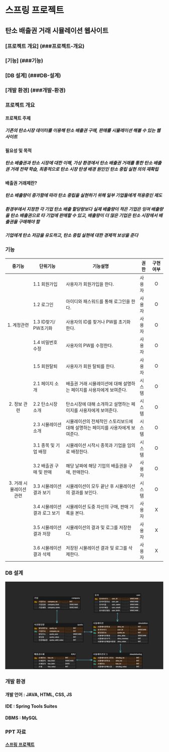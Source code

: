 # 스프링 프로젝트
## 탄소 배출권 거래 시뮬레이션 웹사이트

### [프로젝트 개요] (###프로젝트-개요)
### [기능] (###기능)
### [DB 설계] (###DB-설계)
### [개발 환경] (###개발-환경)

### 프로젝트 개요
#### 프로젝트 주제
##### 기존의 탄소시장 데이터를 이용해 탄소 배출권 구매, 판매를 시뮬레이션 해볼 수 있는 웹사이트
#### 필요성 및 목적
##### 탄소 배출권과 탄소 시장에 대한 이해, 가상 환경에서 탄소 배출권 거래를 통한 탄소 배출권 거래 전략 학습, 최종적으로 탄소 시장 탄생 배경 원인인 탄소 중립 실현 의의 재확립

#### 배출권 거래제란?
##### 탄소 배출량이 증가함에 따라 탄소 중립을 실현하기 위해 일부 기업들에게 적용중인 제도
##### 환경부에서 지정한 각 기업 탄소 배출 할당량보다 실제 배출량이 적은 기업은 잉여 배출량을 탄소 배출권으로 타 기업에 판매할 수 있고, 배출량이 더 많은 기업은 탄소 시장에서 배출권을 구매해야 함
##### 기업에게 탄소 저감을 유도하고, 탄소 중립 실현에 대한 경제적 보상을 준다

### 기능
|중기능|단위기능|기능설명|권한|구현여부|
|:---:|---|---|---|:---:|
||1.1 회원가입|사용자가 회원가입을 한다.|사용자|O|
||1.2 로그인|아이디와 패스워드를 통해 로그인을 한다.|사용자|O|
|1. 계정관련|1.3 ID찾기/ PW초기화|사용자의 ID를 찾거나 PW를 초기화 한다.|사용자|O|
||1.4 비밀번호 수정|사용자의 PW를 수정한다.|사용자|O|
||1.5 회원탈퇴|사용자가 회원 탈퇴를 한다.|사용자|O|
||2.1 페이지 소개|배출권 거래 시뮬레이션에 대해 설명하는 페이지를 사용자에게 보여준다.|시스템|O|
|2. 정보 관련|2.2 탄소시장 소개|탄소시장에 대해 소개하고 설명하는 페이지를 사용자에게 보여준다.|시스템|O|
||2.3 시뮬레이션 소개|시뮬레이션의 전체적인 스토리보드에 대해 설명하는 페이지를 사용자에게 보여준다.|시스템|O|
||3.1 종목 및 기업 배정|시뮬레이션 시작시 종목과 기업을 임의로 배정한다.|시스템|O|
||3.2 배출권 구매 및 판매|해당 날짜에 해당 기업의 배출권을 구매, 판매한다.|사용자|O|
|3. 거래 시뮬레이션 관련|3.3 시뮬레이션 결과 보기|시뮬레이션이 모두 끝난 후 시뮬레이션의 결과를 보인다.|시스템|O|
||3.4 시뮬레이션 결과 로그 보기|시뮬레이션 도중 자신의 구매, 판매 기록을 본다.|사용자|X|
||3.5 시뮬레이션 결과 저장|시뮬레이션의 결과 및 로그를 저장한다.|사용자|X|
||3.6 시뮬레이션 결과 삭제|저장된 시뮬레이션 결과 및 로그를 삭제한다.|사용자|X|

### DB 설계
![ex_capstone2](./capstone2(2).png)

### 개발 환경
#### 개발 언어 : JAVA, HTML, CSS, JS
#### IDE : Spring Tools Suites
#### DBMS : MySQL

### PPT 자료
#### [스프링 프로젝트](https://docs.google.com/presentation/d/184EQ7l2QJPClm4_PyU_Zb6_BQGXaoEryLRbjxmhoxIs/edit#slide=id.p1)
